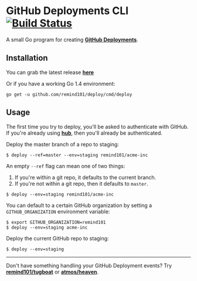 # GitHub Deployments CLI [![Build Status](https://travis-ci.org/remind101/deploy.svg?branch=master)](https://travis-ci.org/remind101/deploy)

A small Go program for creating **[GitHub Deployments](https://developer.github.com/v3/repos/deployments/)**.

## Installation

You can grab the latest release **[here](https://github.com/remind101/deploy/releases)**

Or if you have a working Go 1.4 environment:

```
go get -u github.com/remind101/deploy/cmd/deploy
```

## Usage

The first time you try to deploy, you'll be asked to authenticate with GitHub. If you're already using **[hub](https://github.com/github/hub)**, then you'll already be authenticated.

Deploy the master branch of a repo to staging:

```console
$ deploy --ref=master --env=staging remind101/acme-inc
```

An empty `--ref` flag can mean one of two things:

1. If you're within a git repo, it defaults to the current branch.
2. If you're not within a git repo, then it defaults to `master`.

```console
$ deploy --env=staging remind101/acme-inc
```

You can default to a certain GitHub organization by setting a `GITHUB_ORGANIZATION` environment variable:

```console
$ export GITHUB_ORGANIZATION=remind101
$ deploy --env=staging acme-inc
```

Deploy the current GitHub repo to staging:

```console
$ deploy --env=staging
```

---

Don't have something handling your GitHub Deployment events? Try **[remind101/tugboat](https://github.com/remind101/tugboat)** or **[atmos/heaven](https://github.com/atmos/heaven)**.
